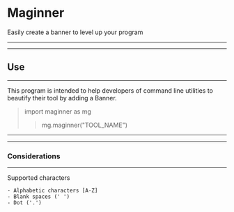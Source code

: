 # Maginner
Easily create a banner to level up your program

---
---
## Use
---
This program is intended to help developers of command line utilities to beautify their tool by adding a Banner.

> import maginner as mg
>> mg.maginner("TOOL_NAME")

---
---
### Considerations 
---
Supported characters
```
- Alphabetic characters [A-Z]
- Blank spaces (' ')
- Dot ('.')
```

